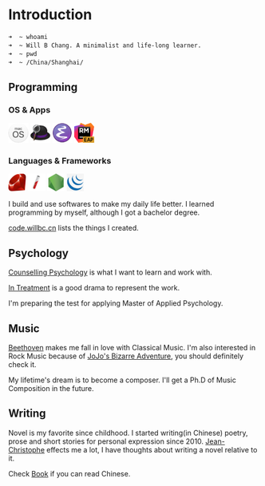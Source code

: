 # Introduction

```bash
➜  ~ whoami
➜  ~ Will B Chang. A minimalist and life-long learner.
➜  ~ pwd
➜  ~ /China/Shanghai/
```

## Programming
### OS & Apps
<code><a href="https://www.apple.com/macos/"><img height="40" src="images/macos.png"></a></code>
<code><a href="https://www.alfredapp.com/"><img height="40" src="images/alfred.png"></a></code>
<code><a href="https://www.gnu.org/software/emacs/"><img height="40" src="images/emacs.png"></a></code>
<code><a href="https://www.jetbrains.com/ruby/nextversion/"><img height="40" src="images/rubymine-eap.png"></a></code>

### Languages & Frameworks
<code><a href="https://www.ruby-lang.org/en/"><img height="35" src="images/ruby.png"></a></code>
<code><a href="https://jekyllrb.com/"><img height="35" src="images/jekyll.png"></a></code>
<code><a href="https://nodejs.org/"><img height="35" src="images/nodejs.png"></a></code>
<code><a href="https://jquery.com"><img height="35" src="images/jquery.png"></a></code>

I build and use softwares to make my daily life better. I learned programming by myself, although I got a bachelor degree.

[code.willbc.cn](https://code.willbc.cn) lists the things I created.

## Psychology
[Counselling Psychology](https://en.wikipedia.org/wiki/Counseling_psychology) is what I want to learn and work with.

[In Treatment](https://en.wikipedia.org/wiki/In_Treatment) is a good drama to represent the work.

I'm preparing the test for applying Master of Applied Psychology.

## Music
[Beethoven](https://en.wikipedia.org/wiki/Ludwig_van_Beethoven) makes me fall in love with Classical Music. I'm also interested in Rock Music because of [JoJo's Bizarre Adventure](https://en.wikipedia.org/wiki/JoJo%27s_Bizarre_Adventure), you should definitely check it.

My lifetime's dream is to become a composer. I'll get a Ph.D of Music Composition in the future.

## Writing
Novel is my favorite since childhood. I started writing(in Chinese) poetry, prose and short stories for personal expression since 2010. [Jean-Christophe](https://en.wikipedia.org/wiki/Jean-Christophe) effects me a lot, I have thoughts about writing a novel relative to it.

Check [Book](https://book.willbc.cn) if you can read Chinese.
